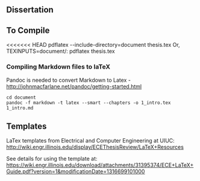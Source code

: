 Dissertation
------------

## To Compile
<<<<<<< HEAD
    pdflatex --include-directory=document thesis.tex
Or,
    TEXINPUTS=document/: pdflatex thesis.tex

### Compiling Markdown files to laTeX

Pandoc is needed to convert Markdown to Latex
-http://johnmacfarlane.net/pandoc/getting-started.html

```
cd document
pandoc -f markdown -t latex --smart --chapters -o 1_intro.tex 1_intro.md
```

## Templates
LaTex templates from Electrical and Computer Engineering at UIUC: http://wiki.engr.illinois.edu/display/ECEThesisReview/LaTeX+Resources

See details for using the template at: https://wiki.engr.illinois.edu/download/attachments/31395374/ECE+LaTeX+Guide.pdf?version=1&modificationDate=1316699101000
